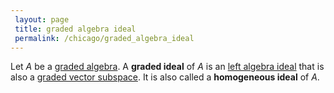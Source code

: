 ```yaml
---
 layout: page
 title: graded algebra ideal
 permalink: /chicago/graded_algebra_ideal
---
```


Let $A$ be a [graded algebra](https://defsmath.github.io/DefsMath/graded_algebra). A **graded ideal** of $A$ is an [left algebra ideal](https://defsmath.github.io/DefsMath/left_algebra_ideal) that is also a [graded vector subspace](https://defsmath.github.io/DefsMath/graded_vector_subspace). It is also called a **homogeneous ideal** of $A$. 